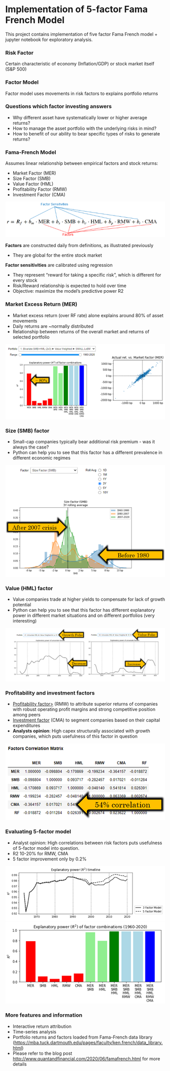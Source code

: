# Implementation of 5-factor Fama French Model
This project contains implementation of five factor Fama French model + jupyter notebook for exploratory analysis.

### Risk Factor
Certain characteristic of economy (Inflation/GDP) or stock market itself (S&P 500)

### Factor Model
Factor model uses movements in risk factors to explains portfolio returns

### Questions which factor investing answers
* Why different asset have systematically lower or higher average returns?
* How to manage the asset portfolio with the underlying risks in mind?
* How to benefit of our ability to bear specific types of risks to generate returns?

### Fama-French Model
Assumes linear relationship between empirical factors and stock returns:

* Market Factor (MER)
* Size Factor (SMB)
* Value Factor (HML)
* Profitability Factor (RMW)
* Investment Factor (CMA)

![](readme-images/fama_french.png)

**Factors** are constructed daily from definitions, as illustrated previously

* They are global for the entire stock market

**Factor sensitivities** are calibrated using regression

* They represent “reward for taking a specific risk”, which is different for every stock
* Risk/Reward relationship is expected to hold over time
* Objective: maximize the model’s predictive power R2

### Market Excess Return (MER)
* Market excess return (over RF rate) alone explains around 80% of asset movements
* Daily returns are ~normally distributed
* Relationship between returns of the overall market and returns of selected portfolio

![](readme-images/mer.png)

### Size (SMB) factor
* Small-cap companies typically bear additional risk premium - was it always the case?
* Python can help you to see that this factor has a different prevalence in different economic regimes

![](readme-images/size.png)

### Value (HML) factor
* Value companies trade at higher yields to compensate for lack of growth potential
* Python can help you to see that this factor has different explanatory power in different market situations and on different portfolios (very interesting)

![](readme-images/value_factor.png)

### Profitability and investment factors
* <u>Profitability factor></u> (RMW) to attribute superior returns of companies with robust operating profit margins and strong competitive position among peers
* <u>Investment factor</u> (CMA) to segment companies based on their capital expenditures
* **Analysts opinion**: High capex structurally associated with growth companies, which puts usefulness of this factor in question

![](readme-images/correl.png)

### Evaluating 5-factor model
* Analyst opinion: High correlations between risk factors puts usefulness of 5-factor model into question.
* R2 10-20% for RMW, CMA
* 5 factor improvement only by 0.2%

![](readme-images/r2.png)
![](readme-images/r2_factors.png)

### More features and information
* Interactive return attribution
* Time-series analysis
* Portfolio returns and factors loaded from Fama-French data library (https://mba.tuck.dartmouth.edu/pages/faculty/ken.french/data_library.html)
* Please refer to the blog post http://www.quantandfinancial.com/2020/06/famafrench.html for more details
